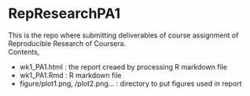 # RepResearchPA1
This is the repo where submitting deliverables of course assignment of Reproducible Research of Coursera.  
Contents,    
- wk1_PA1.html : the report creaed by processing R markdown file
- wk1_PA1.Rmd : R markdown file
- figure/plot1.png, /plot2.png... : directory to put figures used in report

